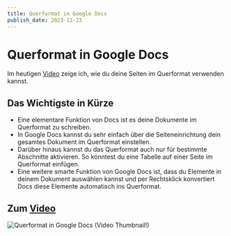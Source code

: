 ```yaml
---
title: Querformat in Google Docs
publish_date: 2023-11-23
---
```


# Querformat in Google Docs

Im heutigen [Video](https://youtu.be/nJZCHkREFEY) zeige ich, wie du deine Seiten im Querformat verwenden kannst. 

## Das Wichtigste in Kürze

- Eine elementare Funktion von Docs ist es deine Dokumente im Querformat zu schreiben.
- In Google Docs kannst du sehr einfach über die Seiteneinrichtung dein gesamtes Dokument im Querformat einstellen.
- Darüber hinaus kannst du das Querformat auch nur für bestimmte Abschnitte aktivieren. So könntest du eine Tabelle auf einer Seite im Querformat einfügen.
- Eine weitere smarte Funktion von Google Docs ist, dass du Elemente in deinem Dokument auswählen kannst und per Rechtsklick konvertiert Docs diese Elemente automatisch ins Querformat.

## Zum [Video](https://youtu.be/nJZCHkREFEY)

![Querformat in Google Docs (Video Thumbnail!)](../thumbnails/Fertig535.jpg "Querformat in Google Docs (Video Thumbnail!)")